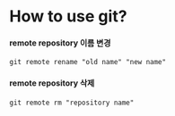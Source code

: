 # How to use git?


#### remote repository 이름 변경
```
git remote rename "old name" "new name"
```

#### remote repository 삭제
```
git remote rm "repository name"
```
